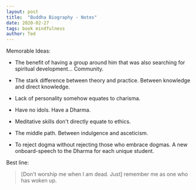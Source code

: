 ```yaml
---
layout: post
title:  "Buddha Biography - Notes"
date: 2020-02-27
tags: book mindfulness
author: Ted
---
```


Memorable Ideas:

- The benefit of having a group around him that was also searching for spiritual development... Community.

- The stark difference between theory and practice. Between knowledge and direct knowledge.

- Lack of personality somehow equates to charisma.

- Have no idols. Have a Dharma.

- Meditative skills don't directly equate to ethics.

- The middle path. Between indulgence and asceticism.

- To reject dogma without rejecting those who embrace dogmas. A new onboard-speech to the Dharma for each unique student.

Best line:
> [Don't worship me when I am dead. Just] remember me as one who has woken up.

